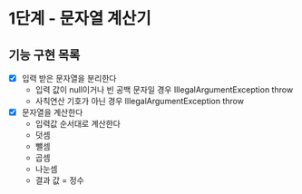 # 1단계 - 문자열 계산기


## 기능 구현 목록

- [x] 입력 받은 문자열을 분리한다
    - 입력 값이 null이거나 빈 공백 문자일 경우 IllegalArgumentException throw
    - 사칙연산 기호가 아닌 경우 IllegalArgumentException throw
- [x] 문자열을 계산한다
    - 입력값 순서대로 계산한다
    - 덧셈
    - 뺄셈
    - 곱셈
    - 나눈셈
    - 결과 값 = 정수
